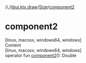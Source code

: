 //[.](../../index.md)/[libui.ktx.draw](../index.md)/[Size](index.md)/[component2](component2.md)



# component2  
[linux, macosx, windows64, windows]  
Content  
[linux, macosx, windows64, windows]  
operator fun [component2](component2.md)(): Double  



